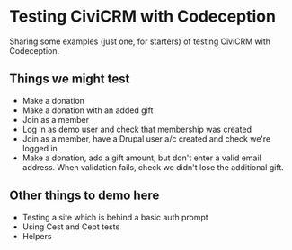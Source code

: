 # Testing CiviCRM with Codeception

Sharing some examples (just one, for starters) of testing CiviCRM with Codeception.

## Things we might test

* Make a donation
* Make a donation with an added gift
* Join as a member
* Log in as demo user and check that membership was created
* Join as a member, have a Drupal user a/c created and check we're logged in
* Make a donation, add a gift amount, but don't enter a valid email address. When validation fails, check we didn't lose the additional gift.

## Other things to demo here

* Testing a site which is behind a basic auth prompt
* Using Cest and Cept tests
* Helpers
